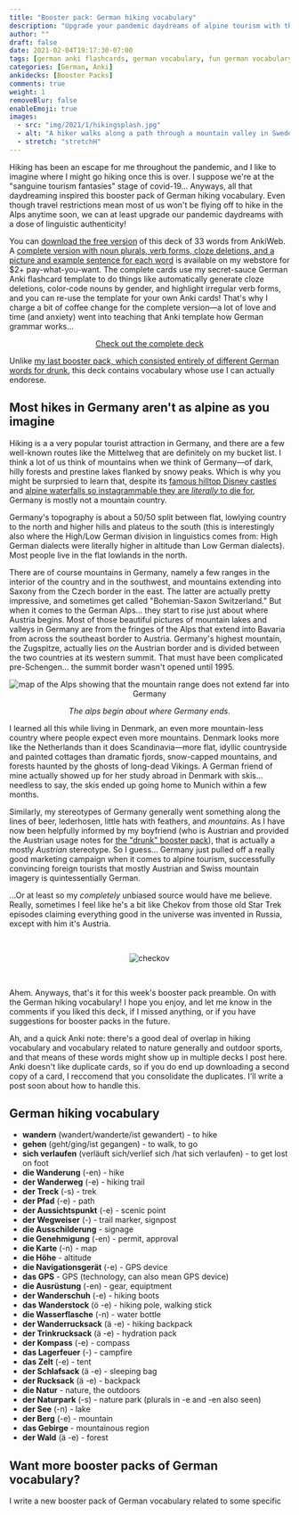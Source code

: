 ```yaml
---
title: "Booster pack: German hiking vocabulary"
description: "Upgrade your pandemic daydreams of alpine tourism with this Anki deck of 33 German words related to hiking"
author: ""
draft: false
date: 2021-02-04T19:17:30-07:00
tags: [german anki flashcards, german vocabulary, fun german vocabulary]
categories: [German, Anki]
ankidecks: [Booster Packs]
comments: true
weight: 1
removeBlur: false
enableEmoji: true
images:
  - src: "img/2021/1/hikingsplash.jpg"
  - alt: "A hiker walks along a path through a mountain valley in Sweden"
  - stretch: "stretchH"
---
```


Hiking has been an escape for me throughout the pandemic, and I like to imagine where I might go hiking once this is over. I suppose we're at the "sanguine tourism fantasies" stage of covid-19…  Anyways, all that daydreaming inspired this booster pack of German hiking vocabulary. Even though travel restrictions mean most of us won't be flying off to hike in the Alps anytime soon, we can at least upgrade our pandemic daydreams with a dose of linguistic authenticity!

You can [download the free version](https://ankiweb.net/shared/info/687879107) of this deck of 33 words from AnkiWeb. A [complete version with noun plurals, verb forms, cloze deletions, and a picture and example sentence for each word](https://gum.co/gZoYc) is available on my webstore for $2+ pay-what-you-want. The complete cards use my secret-sauce German Anki flashcard template to do things like automatically generate cloze deletions, color-code nouns by gender, and highlight irregular verb forms, and you can re-use the template for your own Anki cards! That's why I charge a bit of coffee change for the complete version—a lot of love and time (and anxiety) went into teaching that Anki template how German grammar works…

<center>
    <script src="https://gumroad.com/js/gumroad.js"></script>
<a class="gumroad-button" href="https://gum.co/gZoYc">Check out the complete deck</a>
</center>



Unlike [my last booster pack, which consisted entirely of different German words for drunk](/blog/booster-pack-german-words-for-drunk/), this deck contains vocabulary whose use I can actually endorese. 

## Most hikes in Germany aren't as alpine as you imagine

Hiking is a a very popular tourist attraction in Germany, and there are a few well-known routes like the Mittelweg that are definitely on my bucket list. I think a lot of us think of mountains when we think of Germany—of dark, hilly forests and prestine lakes flanked by snowy peaks. Which is why you might be surprsied to learn that, despite its [famous hilltop Disney castles](https://en.wikipedia.org/wiki/Neuschwanstein_Castle) and [alpine waterfalls so instagrammable they are *literally* to die for](https://www.youtube.com/watch?v=_gHJyHCAJ-0), Germany is mostly not a mountain country.

Germany's topography is about a 50/50 split between flat, lowlying country to the north and higher hills and plateus to the south (this is interestingly also where the High/Low German division in linguistics comes from: High German dialects were literally higher in altitude than Low German dialects). Most people live in the flat lowlands in the north. 

There are of course mountains in Germany, namely a few ranges in the interior of the country and in the southwest, and mountains extending into Saxony from the Czech border in the east. The latter are actually pretty impressive, and sometimes get called "Bohemian-Saxon Switzerland." But when it comes to the German Alps… they start to rise just about where Austria begins. Most of those beautiful pictures of mountain lakes and valleys in Germany are from the fringes of the Alps that extend into Bavaria from across the southeast border to Austria. Germany's highest mountain, the Zugspitze, actually lies *on* the Austrian border and is divided between the two countries at its western summit. That must have been complicated pre-Schengen… the summit border wasn't opened until 1995. 

<center>

![map of the Alps showing that the mountain range does not extend far into Germany](/img/2021/1/Alps_with_borders.jpeg)

*The alps begin about where Germany ends.*

</center>

I learned all this while living in Denmark, an even more mountain-less country where people expect even more mountains. Denmark looks more like the Netherlands than it does Scandinavia—more flat, idyllic countryside and painted cottages than dramatic fjords, snow-capped mountains, and forests haunted by the ghosts of long-dead Vikings. A German friend of mine actually showed up for her study abroad in Denmark with skis… needless to say, the skis ended up going home to Munich within a few months.

Similarly, my stereotypes of Germany generally went something along the lines of beer, lederhosen, little hats with feathers, and *mountains*. As I have now been helpfully informed by my boyfriend (who is Austrian and provided the Austrian usage notes for [the "drunk" booster pack](booster-pack-german-words-for-drunk/)), that is actually a mostly *Austrian* stereotype. So I guess… Germany just pulled off a really good marketing campaign when it comes to alpine tourism, successfully convincing foreign tourists that mostly Austrian and Swiss mountain imagery is quintessentially German.

…Or at least so my *completely* unbiased source would have me believe. Really, sometimes I feel like he's a bit like Chekov from those old Star Trek episodes claiming everything good in the universe was invented in Russia, except with him it's Austria.

<br>

<center>

![checkov](/img/2021/2/chekov.gif)

</center>

<br>

Ahem. Anyways, that's it for this week's booster pack preamble. On with the German hiking vocabulary! I hope you enjoy, and let me know in the comments if you liked this deck, if I missed anything, or if you have suggestions for booster packs in the future. 

Ah, and a quick Anki note: there's a good deal of overlap in hiking vocabulary and vocabulary related to nature generally and outdoor sports, and that means  of these words might show up in multiple decks I post here. Anki doesn't like duplicate cards, so if you do end up downloading a second copy of a card, I reccomend that you consolidate the duplicates. I'll write a post soon about how to handle this. 

## German hiking vocabulary

* **wandern** (wandert/wanderte/ist gewandert) - to hike
* **gehen** (geht/ging/ist gegangen) - to walk, to go
* **sich verlaufen** (verläuft sich/verlief sich /hat sich verlaufen) - to get lost on foot
* **die Wanderung** (-en) - hike
* **der Wanderweg** (-e) - hiking trail
* **der Treck** (-s) - trek
* **der Pfad** (-e) - path
* **der Aussichtspunkt** (-e) - scenic point
* **der Wegweiser** (-) - trail marker, signpost
* **die Ausschilderung** - signage
* **die Genehmigung** (-en) - permit, approval
* **die Karte** (-n) - map
* **die Höhe** - altitude
* **die Navigationsgerät** (-e) - GPS device
* **das GPS** - GPS (technology, can also mean GPS device)
* **die Ausrüstung** (-en) - gear, equiptment
* **der Wanderschuh** (-e) - hiking boots
* **das Wanderstock** (ö -e) - hiking pole, walking stick
* **die Wasserflasche** (-n) - water bottle
* **der Wanderrucksack** (ä -e) - hiking backpack
* **der Trinkrucksack** (ä -e) - hydration pack
* **der Kompass** (-e) - compass
* **das Lagerfeuer** (-) - campfire
* **das Zelt** (-e) - tent
* **der Schlafsack** (ä -e) - sleeping bag
* **der Rucksack** (ä -e) - backpack
* **die Natur** - nature, the outdoors
* **der Naturpark** (-s) - nature park (plurals in -e and -en also seen)
* **der See** (-n) - lake
* **der Berg** (-e) - mountain
* **das Gebirge** - mountainous region
* **der Wald** (ä -e) - forest

## Want more booster packs of German vocabulary?

I write a new booster pack of German vocabulary related to some specific